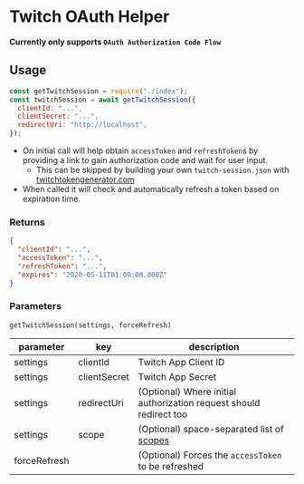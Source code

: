 # Twitch OAuth Helper

**Currently only supports `OAuth Authorization Code Flow`**

## Usage

```javascript
const getTwitchSession = require("./index");
const twitchSession = await getTwitchSession({
  clientId: "...",
  clientSecret: "...",
  redirectUri: "http://localhost",
});
```

- On initial call will help obtain `accessToken` and `refreshToken`s by providing a link to gain authorization code and wait for user input.
  - This can be skipped by building your own `twitch-session.json` with [twitchtokengenerator.com](https://twitchtokengenerator.com/)
- When called it will check and automatically refresh a token based on expiration time.

### Returns

```json
{
  "clientId": "...",
  "accessToken": "...",
  "refreshToken": "...",
  "expires": "2020-05-11T01:00:00.000Z"
}
```

### Parameters

`getTwitchSession(settings, forceRefresh)`

| parameter    | key          | description                                                                                    |
| ------------ | ------------ | ---------------------------------------------------------------------------------------------- |
| settings     | clientId     | Twitch App Client ID                                                                           |
| settings     | clientSecret | Twitch App Secret                                                                              |
| settings     | redirectUri  | (Optional) Where initial authorization request should redirect too                             |
| settings     | scope        | (Optional) space-separated list of [scopes](https://dev.twitch.tv/docs/authentication/#scopes) |
| forceRefresh |              | (Optional) Forces the `accessToken` to be refreshed                                            |
